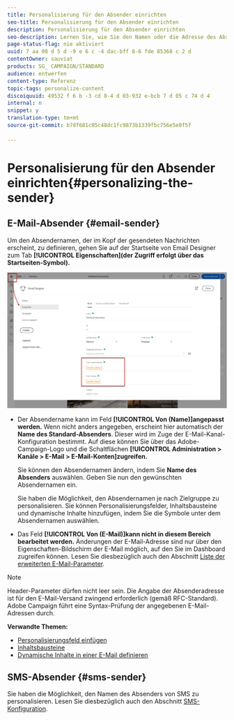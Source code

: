 ```yaml
---
title: Personalisierung für den Absender einrichten
seo-title: Personalisierung für den Absender einrichten
description: Personalisierung für den Absender einrichten
seo-description: Lernen Sie, wie Sie den Namen oder die Adresse des Absenders Ihrer Nachrichten personalisieren.
page-status-flag: nie aktiviert
uuid: 7 aa 08 d 5 d -9 e 6 c -4 dac-bff 8-6 fde 85368 c 2 d
contentOwner: sauviat
products: SG_ CAMPAIGN/STANDARD
audience: entwerfen
content-type: Referenz
topic-tags: personalize-content
discoiquuid: 49532 f 6 b -3 cd 0-4 d 03-932 e-bcb 7 d 05 c 74 d 4
internal: n
snippet: y
translation-type: tm+mt
source-git-commit: b7df681c05c48dc1fc9873b1339fbc756e5e0f5f

---
```



# Personalisierung für den Absender einrichten{#personalizing-the-sender}

## E-Mail-Absender {#email-sender}

Um den Absendernamen, der im Kopf der gesendeten Nachrichten erscheint, zu definieren, gehen Sie auf der Startseite von Email Designer zum Tab **[!UICONTROL Eigenschaften](der Zugriff erfolgt über das Startseiten-Symbol).**

![](assets/delivery_content_edition16.png)

* Der Absendername kann im Feld **[!UICONTROL Von (Name)]angepasst werden.** Wenn nicht anders angegeben, erscheint hier automatisch der **Name des Standard-Absenders**. Dieser wird im Zuge der E-Mail-Kanal-Konfiguration bestimmt. Auf diese können Sie über das Adobe-Campaign-Logo und die Schaltflächen **[!UICONTROL Administration &gt; Kanäle &gt; E-Mail &gt; E-Mail-Konten]zugreifen.**

   Sie können den Absendernamen ändern, indem Sie **Name des Absenders** auswählen. Geben Sie nun den gewünschten Absendernamen ein.

   Sie haben die Möglichkeit, den Absendernamen je nach Zielgruppe zu personalisieren. Sie können Personalisierungsfelder, Inhaltsbausteine und dynamische Inhalte hinzufügen, indem Sie die Symbole unter dem Absendernamen auswählen.

* Das Feld **[!UICONTROL Von (E-Mail)]kann nicht in diesem Bereich bearbeitet werden.** Änderungen der E-Mail-Adresse sind nur über den Eigenschaften-Bildschirm der E-Mail möglich, auf den Sie im Dashboard zugreifen können. Lesen Sie diesbezüglich auch den Abschnitt [Liste der erweiterten E-Mail-Parameter](../../administration/using/configuring-email-channel.md#advanced-parameters).

>[!NOTE]
>
>Header-Parameter dürfen nicht leer sein. Die Angabe der Absenderadresse ist für den E-Mail-Versand zwingend erforderlich (gemäß RFC-Standard). Adobe Campaign führt eine Syntax-Prüfung der angegebenen E-Mail-Adressen durch.

**Verwandte Themen:**

* [Personalisierungsfeld einfügen](../../designing/using/inserting-a-personalization-field.md)
* [Inhaltsbausteine](../../designing/using/adding-a-content-block.md)
* [Dynamische Inhalte in einer E-Mail definieren](../../designing/using/defining-dynamic-content-in-an-email.md)

## SMS-Absender {#sms-sender}

Sie haben die Möglichkeit, den Namen des Absenders von SMS zu personalisieren. Lesen Sie diesbezüglich auch den Abschnitt [SMS-Konfiguration](../../administration/using/configuring-sms-channel.md#configuring-sms-properties).
